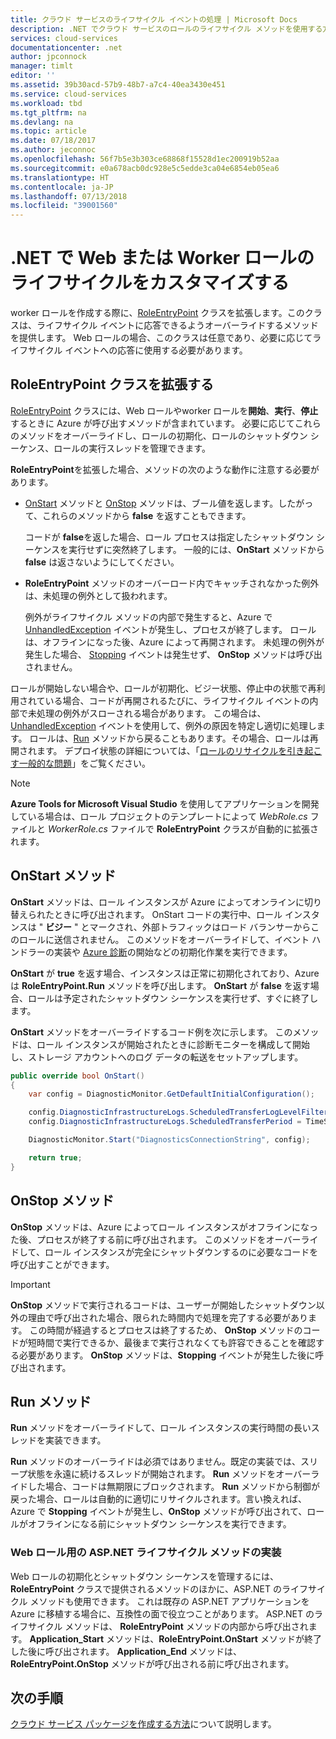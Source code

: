 ```yaml
---
title: クラウド サービスのライフサイクル イベントの処理 | Microsoft Docs
description: .NET でクラウド サービスのロールのライフサイクル メソッドを使用する方法について説明します。
services: cloud-services
documentationcenter: .net
author: jpconnock
manager: timlt
editor: ''
ms.assetid: 39b30acd-57b9-48b7-a7c4-40ea3430e451
ms.service: cloud-services
ms.workload: tbd
ms.tgt_pltfrm: na
ms.devlang: na
ms.topic: article
ms.date: 07/18/2017
ms.author: jeconnoc
ms.openlocfilehash: 56f7b5e3b303ce68868f15528d1ec200919b52aa
ms.sourcegitcommit: e0a678acb0dc928e5c5edde3ca04e6854eb05ea6
ms.translationtype: HT
ms.contentlocale: ja-JP
ms.lasthandoff: 07/13/2018
ms.locfileid: "39001560"
---
```

# <a name="customize-the-lifecycle-of-a-web-or-worker-role-in-net"></a>.NET で Web または Worker ロールのライフサイクルをカスタマイズする
worker ロールを作成する際に、[RoleEntryPoint](https://msdn.microsoft.com/library/azure/microsoft.windowsazure.serviceruntime.roleentrypoint.aspx) クラスを拡張します。このクラスは、ライフサイクル イベントに応答できるようオーバーライドするメソッドを提供します。 Web ロールの場合、このクラスは任意であり、必要に応じてライフサイクル イベントへの応答に使用する必要があります。

## <a name="extend-the-roleentrypoint-class"></a>RoleEntryPoint クラスを拡張する
[RoleEntryPoint](https://msdn.microsoft.com/library/azure/microsoft.windowsazure.serviceruntime.roleentrypoint.aspx) クラスには、Web ロールやworker ロールを**開始**、**実行**、**停止**するときに Azure が呼び出すメソッドが含まれています。 必要に応じてこれらのメソッドをオーバーライドし、ロールの初期化、ロールのシャットダウン シーケンス、ロールの実行スレッドを管理できます。 

**RoleEntryPoint**を拡張した場合、メソッドの次のような動作に注意する必要があります。

* [OnStart](https://msdn.microsoft.com/library/azure/microsoft.windowsazure.serviceruntime.roleentrypoint.onstart.aspx) メソッドと [OnStop](https://msdn.microsoft.com/library/azure/microsoft.windowsazure.serviceruntime.roleentrypoint.onstop.aspx) メソッドは、ブール値を返します。したがって、これらのメソッドから **false** を返すこともできます。
  
   コードが **false**を返した場合、ロール プロセスは指定したシャットダウン シーケンスを実行せずに突然終了します。 一般的には、**OnStart** メソッドから **false** は返さないようにしてください。
* **RoleEntryPoint** メソッドのオーバーロード内でキャッチされなかった例外は、未処理の例外として扱われます。
  
   例外がライフサイクル メソッドの内部で発生すると、Azure で [UnhandledException](https://msdn.microsoft.com/library/system.appdomain.unhandledexception.aspx) イベントが発生し、プロセスが終了します。 ロールは、オフラインになった後、Azure によって再開されます。 未処理の例外が発生した場合、 [Stopping](https://msdn.microsoft.com/library/azure/microsoft.windowsazure.serviceruntime.roleenvironment.stopping.aspx) イベントは発生せず、 **OnStop** メソッドは呼び出されません。

ロールが開始しない場合や、ロールが初期化、ビジー状態、停止中の状態で再利用されている場合、コードが再開されるたびに、ライフサイクル イベントの内部で未処理の例外がスローされる場合があります。 この場合は、[UnhandledException](https://msdn.microsoft.com/library/system.appdomain.unhandledexception.aspx) イベントを使用して、例外の原因を特定し適切に処理します。 ロールは、[Run](https://msdn.microsoft.com/library/azure/microsoft.windowsazure.serviceruntime.roleentrypoint.run.aspx) メソッドから戻ることもあります。その場合、ロールは再開されます。 デプロイ状態の詳細については、「[ロールのリサイクルを引き起こす一般的な問題](cloud-services-troubleshoot-common-issues-which-cause-roles-recycle.md)」をご覧ください。

> [!NOTE]
> **Azure Tools for Microsoft Visual Studio** を使用してアプリケーションを開発している場合は、ロール プロジェクトのテンプレートによって *WebRole.cs* ファイルと *WorkerRole.cs* ファイルで **RoleEntryPoint** クラスが自動的に拡張されます。
> 
> 

## <a name="onstart-method"></a>OnStart メソッド
**OnStart** メソッドは、ロール インスタンスが Azure によってオンラインに切り替えられたときに呼び出されます。 OnStart コードの実行中、ロール インスタンスは " **ビジー** " とマークされ、外部トラフィックはロード バランサーからこのロールに送信されません。 このメソッドをオーバーライドして、イベント ハンドラーの実装や [Azure 診断](cloud-services-how-to-monitor.md)の開始などの初期化作業を実行できます。

**OnStart** が **true** を返す場合、インスタンスは正常に初期化されており、Azure は **RoleEntryPoint.Run** メソッドを呼び出します。 **OnStart** が **false** を返す場合、ロールは予定されたシャットダウン シーケンスを実行せず、すぐに終了します。

**OnStart** メソッドをオーバーライドするコード例を次に示します。 このメソッドは、ロール インスタンスが開始されたときに診断モニターを構成して開始し、ストレージ アカウントへのログ データの転送をセットアップします。

```csharp
public override bool OnStart()
{
    var config = DiagnosticMonitor.GetDefaultInitialConfiguration();

    config.DiagnosticInfrastructureLogs.ScheduledTransferLogLevelFilter = LogLevel.Error;
    config.DiagnosticInfrastructureLogs.ScheduledTransferPeriod = TimeSpan.FromMinutes(5);

    DiagnosticMonitor.Start("DiagnosticsConnectionString", config);

    return true;
}
```

## <a name="onstop-method"></a>OnStop メソッド
**OnStop** メソッドは、Azure によってロール インスタンスがオフラインになった後、プロセスが終了する前に呼び出されます。 このメソッドをオーバーライドして、ロール インスタンスが完全にシャットダウンするのに必要なコードを呼び出すことができます。

> [!IMPORTANT]
> **OnStop** メソッドで実行されるコードは、ユーザーが開始したシャットダウン以外の理由で呼び出された場合、限られた時間内で処理を完了する必要があります。 この時間が経過するとプロセスは終了するため、 **OnStop** メソッドのコードが短時間で実行できるか、最後まで実行されなくても許容できることを確認する必要があります。 **OnStop** メソッドは、**Stopping** イベントが発生した後に呼び出されます。
> 
> 

## <a name="run-method"></a>Run メソッド
**Run** メソッドをオーバーライドして、ロール インスタンスの実行時間の長いスレッドを実装できます。

**Run** メソッドのオーバーライドは必須ではありません。既定の実装では、スリープ状態を永遠に続けるスレッドが開始されます。 **Run** メソッドをオーバーライドした場合、コードは無期限にブロックされます。 **Run** メソッドから制御が戻った場合、ロールは自動的に適切にリサイクルされます。言い換えれば、Azure で **Stopping** イベントが発生し、**OnStop** メソッドが呼び出されて、ロールがオフラインになる前にシャットダウン シーケンスを実行できます。

### <a name="implementing-the-aspnet-lifecycle-methods-for-a-web-role"></a>Web ロール用の ASP.NET ライフサイクル メソッドの実装
Web ロールの初期化とシャットダウン シーケンスを管理するには、 **RoleEntryPoint** クラスで提供されるメソッドのほかに、ASP.NET のライフサイクル メソッドも使用できます。 これは既存の ASP.NET アプリケーションを Azure に移植する場合に、互換性の面で役立つことがあります。 ASP.NET のライフサイクル メソッドは、 **RoleEntryPoint** メソッドの内部から呼び出されます。 **Application\_Start** メソッドは、**RoleEntryPoint.OnStart** メソッドが終了した後に呼び出されます。 **Application\_End** メソッドは、**RoleEntryPoint.OnStop** メソッドが呼び出される前に呼び出されます。

## <a name="next-steps"></a>次の手順
[クラウド サービス パッケージを作成する方法](cloud-services-model-and-package.md)について説明します。

